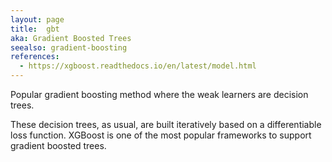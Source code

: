 ```yaml
---
layout: page
title:  gbt
aka: Gradient Boosted Trees
seealso: gradient-boosting
references:
  - https://xgboost.readthedocs.io/en/latest/model.html
---
```

Popular gradient boosting method where the weak learners are decision trees.

These decision trees, as usual, are built iteratively based on a differentiable
loss function. XGBoost is one of the most popular frameworks to support gradient
boosted trees.
